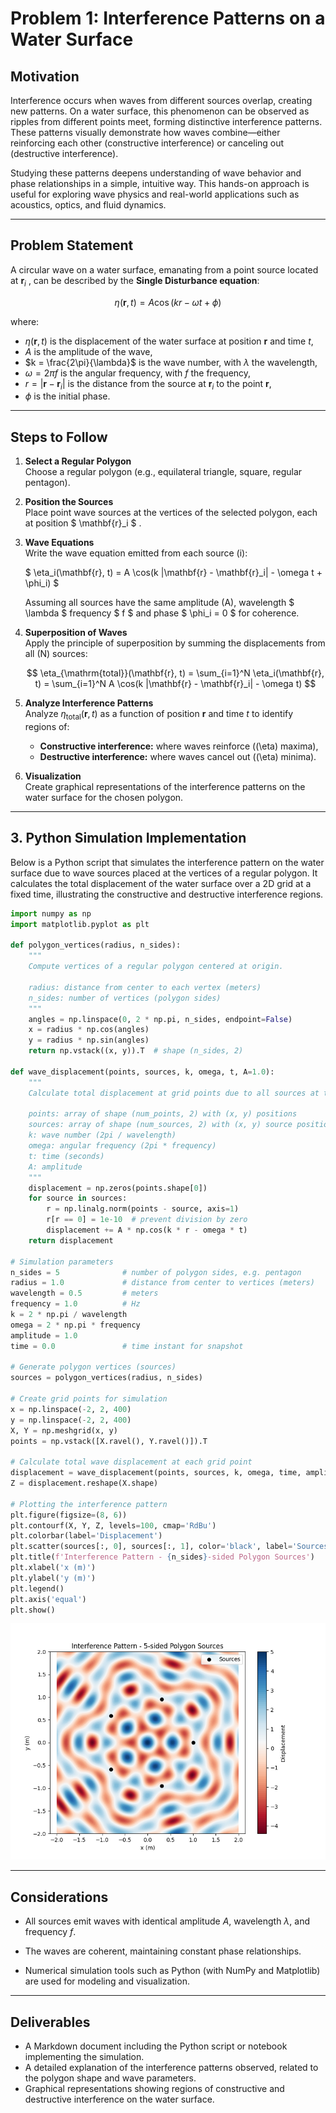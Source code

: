 # Problem 1: Interference Patterns on a Water Surface

## Motivation

Interference occurs when waves from different sources overlap, creating new patterns. On a water surface, this phenomenon can be observed as ripples from different points meet, forming distinctive interference patterns. These patterns visually demonstrate how waves combine—either reinforcing each other (constructive interference) or canceling out (destructive interference).

Studying these patterns deepens understanding of wave behavior and phase relationships in a simple, intuitive way. This hands-on approach is useful for exploring wave physics and real-world applications such as acoustics, optics, and fluid dynamics.

---

## Problem Statement

A circular wave on a water surface, emanating from a point source located at $\mathbf{r}_i$
, can be described by the **Single Disturbance equation**:

$$
\eta(\mathbf{r}, t) = A \cos(k r - \omega t + \phi)
$$

where:
- $\eta(\mathbf{r}, t)$ is the displacement of the water surface at position $\mathbf{r}$ and time $t$,
- $A$ is the amplitude of the wave,
- $k = \frac{2\pi}{\lambda}$ is the wave number, with $\lambda$ the wavelength,
- $\omega = 2 \pi f$ is the angular frequency, with $f$ the frequency,
- $r = |\mathbf{r} - \mathbf{r}_i|$ is the distance from the source at $\mathbf{r}_i$ to the point $\mathbf{r}$,
- $\phi$ is the initial phase.


---

## Steps to Follow

1. **Select a Regular Polygon**  
   Choose a regular polygon (e.g., equilateral triangle, square, regular pentagon).

2. **Position the Sources**  
   Place point wave sources at the vertices of the selected polygon, each at position $
\mathbf{r}_i
$
.

3. **Wave Equations**  
   Write the wave equation emitted from each source \(i\):

   $
   \eta_i(\mathbf{r}, t) = A \cos(k |\mathbf{r} - \mathbf{r}_i| - \omega t + \phi_i)
   $

   Assuming all sources have the same amplitude \(A\), wavelength $
\lambda
$
frequency
$
f
$
and phase
$
\phi_i = 0
$
 for coherence.

4. **Superposition of Waves**  
   Apply the principle of superposition by summing the displacements from all \(N\) sources:

   $$
   \eta_{\mathrm{total}}(\mathbf{r}, t) = \sum_{i=1}^N \eta_i(\mathbf{r}, t) = \sum_{i=1}^N A \cos(k |\mathbf{r} - \mathbf{r}_i| - \omega t)
   $$

5. **Analyze Interference Patterns**  
   Analyze $\eta_{\mathrm{total}}(\mathbf{r}, t)$ as a function of position $\mathbf{r}$ and time $t$
 to identify regions of:

   - **Constructive interference:** where waves reinforce (\(\eta\) maxima),
   - **Destructive interference:** where waves cancel out (\(\eta\) minima).

6. **Visualization**  
   Create graphical representations of the interference patterns on the water surface for the chosen polygon.

---

## 3. Python Simulation Implementation

Below is a Python script that simulates the interference pattern on the water surface due to wave sources placed at the vertices of a regular polygon. It calculates the total displacement of the water surface over a 2D grid at a fixed time, illustrating the constructive and destructive interference regions.

```python
import numpy as np
import matplotlib.pyplot as plt

def polygon_vertices(radius, n_sides):
    """
    Compute vertices of a regular polygon centered at origin.
    
    radius: distance from center to each vertex (meters)
    n_sides: number of vertices (polygon sides)
    """
    angles = np.linspace(0, 2 * np.pi, n_sides, endpoint=False)
    x = radius * np.cos(angles)
    y = radius * np.sin(angles)
    return np.vstack((x, y)).T  # shape (n_sides, 2)

def wave_displacement(points, sources, k, omega, t, A=1.0):
    """
    Calculate total displacement at grid points due to all sources at time t.
    
    points: array of shape (num_points, 2) with (x, y) positions
    sources: array of shape (num_sources, 2) with (x, y) source positions
    k: wave number (2pi / wavelength)
    omega: angular frequency (2pi * frequency)
    t: time (seconds)
    A: amplitude
    """
    displacement = np.zeros(points.shape[0])
    for source in sources:
        r = np.linalg.norm(points - source, axis=1)
        r[r == 0] = 1e-10  # prevent division by zero
        displacement += A * np.cos(k * r - omega * t)
    return displacement

# Simulation parameters
n_sides = 5              # number of polygon sides, e.g. pentagon
radius = 1.0             # distance from center to vertices (meters)
wavelength = 0.5         # meters
frequency = 1.0          # Hz
k = 2 * np.pi / wavelength
omega = 2 * np.pi * frequency
amplitude = 1.0
time = 0.0               # time instant for snapshot

# Generate polygon vertices (sources)
sources = polygon_vertices(radius, n_sides)

# Create grid points for simulation
x = np.linspace(-2, 2, 400)
y = np.linspace(-2, 2, 400)
X, Y = np.meshgrid(x, y)
points = np.vstack([X.ravel(), Y.ravel()]).T

# Calculate total wave displacement at each grid point
displacement = wave_displacement(points, sources, k, omega, time, amplitude)
Z = displacement.reshape(X.shape)

# Plotting the interference pattern
plt.figure(figsize=(8, 6))
plt.contourf(X, Y, Z, levels=100, cmap='RdBu')
plt.colorbar(label='Displacement')
plt.scatter(sources[:, 0], sources[:, 1], color='black', label='Sources')
plt.title(f'Interference Pattern - {n_sides}-sided Polygon Sources')
plt.xlabel('x (m)')
plt.ylabel('y (m)')
plt.legend()
plt.axis('equal')
plt.show()
```
![alt text](Figure_1900.png)

---

## Considerations

- All sources emit waves with identical amplitude $A$, wavelength $\lambda$, and frequency $f$.


- The waves are coherent, maintaining constant phase relationships.  
- Numerical simulation tools such as Python (with NumPy and Matplotlib) are used for modeling and visualization.  

---

## Deliverables

- A Markdown document including the Python script or notebook implementing the simulation.  
- A detailed explanation of the interference patterns observed, related to the polygon shape and wave parameters.  
- Graphical representations showing regions of constructive and destructive interference on the water surface.
